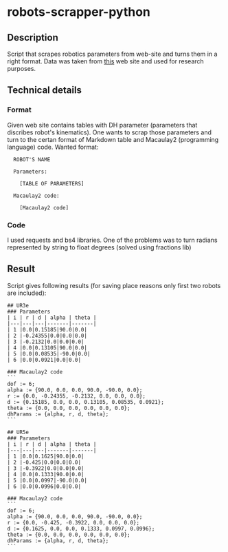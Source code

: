# robots-scrapper-python

## Description
Script that scrapes robotics parameters from web-site and turns them in a right format.
Data was taken from [this](https://www.universal-robots.com/articles/ur/application-installation/dh-parameters-for-calculations-of-kinematics-and-dynamics/) web site and used for research purposes. 

## Technical details

### Format
Given web site contains tables with DH parameter (parameters that discribes robot's kinematics). 
One wants to scrap those parameters and turn to the certan format of Markdown table and Macaulay2 (programming language) code.
Wanted format:

```
  ROBOT'S NAME
  
  Parameters:
  
    [TABLE OF PARAMETERS]
    
  Macaulay2 code:
  
    [Macaulay2 code]
```

### Code
I used requests and bs4 libraries. 
One of the problems was to turn radians represented by string to float degrees (solved using fractions lib)

## Result
Script gives following results (for saving place reasons only first two robots are included):

  
    ## UR3e
    ### Parameters
    | i | r | d | alpha | theta |
    |---|---|---|-------|-------|
    | 1 |0.0|0.15185|90.0|0.0|
    | 2 |-0.24355|0.0|0.0|0.0|
    | 3 |-0.2132|0.0|0.0|0.0|
    | 4 |0.0|0.13105|90.0|0.0|
    | 5 |0.0|0.08535|-90.0|0.0|
    | 6 |0.0|0.0921|0.0|0.0|
    
    ### Macaulay2 code
    ```
    dof := 6;
    alpha := {90.0, 0.0, 0.0, 90.0, -90.0, 0.0};
    r := {0.0, -0.24355, -0.2132, 0.0, 0.0, 0.0};
    d := {0.15185, 0.0, 0.0, 0.13105, 0.08535, 0.0921};
    theta := {0.0, 0.0, 0.0, 0.0, 0.0, 0.0};
    dhParams := {alpha, r, d, theta};
    ```
    
    ## UR5e
    ### Parameters
    | i | r | d | alpha | theta |
    |---|---|---|-------|-------|
    | 1 |0.0|0.1625|90.0|0.0|
    | 2 |-0.425|0.0|0.0|0.0|
    | 3 |-0.3922|0.0|0.0|0.0|
    | 4 |0.0|0.1333|90.0|0.0|
    | 5 |0.0|0.0997|-90.0|0.0|
    | 6 |0.0|0.0996|0.0|0.0|
    
    ### Macaulay2 code
    ```
    dof := 6;
    alpha := {90.0, 0.0, 0.0, 90.0, -90.0, 0.0};
    r := {0.0, -0.425, -0.3922, 0.0, 0.0, 0.0};
    d := {0.1625, 0.0, 0.0, 0.1333, 0.0997, 0.0996};
    theta := {0.0, 0.0, 0.0, 0.0, 0.0, 0.0};
    dhParams := {alpha, r, d, theta};
    ```


